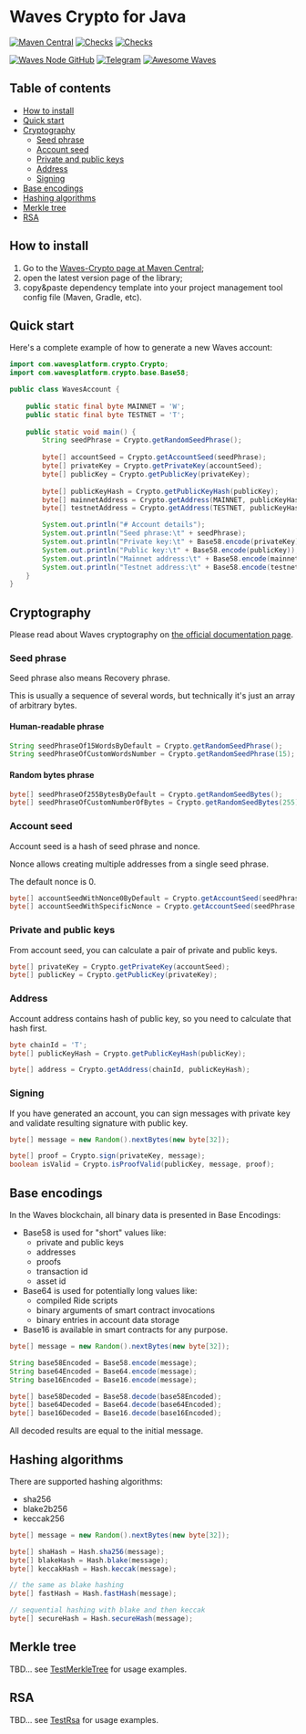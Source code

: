 # Waves Crypto for Java

[![Maven Central](https://badgen.net/maven/v/maven-central/com.wavesplatform/waves-crypto?icon=maven&label=latest&cache=3600)](https://search.maven.org/artifact/com.wavesplatform/waves-crypto)
[![Checks](https://badgen.net/github/checks/wavesplatform/waves-crypto-java/fix-badge?icon=github&cache=86400)](https://github.com/wavesplatform/waves-crypto-java/actions)
[![Checks](https://img.shields.io/github/checks-status/wavesplatform/waves-crypto-java/fix-badge?logo=github)](https://github.com/wavesplatform/waves-crypto-java/actions)

[![Waves Node GitHub](https://badgen.net/badge/icon/Waves%20Node?icon=github&label&color=gray&cache=86400)](https://github.com/wavesplatform/waves)
[![Telegram](https://badgen.net/badge/icon/Waves%20Dev%20Jedi?icon=telegram&label=Telegram&cache=86400)](https://t.me/waves_ride_dapps_dev)
[![Awesome Waves](https://badgen.net/badge/icon/Waves?icon=awesome&label=Awesome&color=pink&cache=86400)](https://github.com/msmolyakov/awesome-waves)

## Table of contents

- [How to install](#how-to-install)
- [Quick start](#quick-start)
- [Cryptography](#cryptography)
  - [Seed phrase](#seed-phrase)
  - [Account seed](#account-seed)
  - [Private and public keys](#private-and-public-keys)
  - [Address](#address)
  - [Signing](#signing)
- [Base encodings](#base-encodings)
- [Hashing algorithms](#hashing-algorithms)
- [Merkle tree](#merkle-tree)
- [RSA](#rsa)

## How to install

1. Go to the [Waves-Crypto page at Maven Central](https://search.maven.org/artifact/com.wavesplatform/waves-crypto);
1. open the latest version page of the library;
1. copy&paste dependency template into your project management tool config file (Maven, Gradle, etc).

## Quick start

Here's a complete example of how to generate a new Waves account:

```java
import com.wavesplatform.crypto.Crypto;
import com.wavesplatform.crypto.base.Base58;

public class WavesAccount {
    
    public static final byte MAINNET = 'W';
    public static final byte TESTNET = 'T';
    
    public static void main() {
        String seedPhrase = Crypto.getRandomSeedPhrase();
        
        byte[] accountSeed = Crypto.getAccountSeed(seedPhrase);
        byte[] privateKey = Crypto.getPrivateKey(accountSeed);
        byte[] publicKey = Crypto.getPublicKey(privateKey);
        
        byte[] publicKeyHash = Crypto.getPublicKeyHash(publicKey);
        byte[] mainnetAddress = Crypto.getAddress(MAINNET, publicKeyHash);
        byte[] testnetAddress = Crypto.getAddress(TESTNET, publicKeyHash);

        System.out.println("# Account details");
        System.out.println("Seed phrase:\t" + seedPhrase);
        System.out.println("Private key:\t" + Base58.encode(privateKey));
        System.out.println("Public key:\t" + Base58.encode(publicKey));
        System.out.println("Mainnet address:\t" + Base58.encode(mainnetAddress));
        System.out.println("Testnet address:\t" + Base58.encode(testnetAddress));
    }
}
```

## Cryptography

Please read about Waves cryptography on [the official documentation page](https://docs.waves.tech/en/blockchain/waves-protocol/cryptographic-practical-details).

### Seed phrase

Seed phrase also means Recovery phrase.

This is usually a sequence of several words, but technically it's just an array of arbitrary bytes.

#### Human-readable phrase

```java
String seedPhraseOf15WordsByDefault = Crypto.getRandomSeedPhrase();
String seedPhraseOfCustomWordsNumber = Crypto.getRandomSeedPhrase(15);
```

#### Random bytes phrase

```java
byte[] seedPhraseOf255BytesByDefault = Crypto.getRandomSeedBytes();
byte[] seedPhraseOfCustomNumberOfBytes = Crypto.getRandomSeedBytes(255);
```

### Account seed

Account seed is a hash of seed phrase and nonce.

Nonce allows creating multiple addresses from a single seed phrase.

The default nonce is 0.

```java
byte[] accountSeedWithNonce0ByDefault = Crypto.getAccountSeed(seedPhrase);
byte[] accountSeedWithSpecificNonce = Crypto.getAccountSeed(seedPhrase, 1);
```

### Private and public keys

From account seed, you can calculate a pair of private and public keys.

```java
byte[] privateKey = Crypto.getPrivateKey(accountSeed);
byte[] publicKey = Crypto.getPublicKey(privateKey);
```

### Address

Account address contains hash of public key, so you need to calculate that hash first.

```java
byte chainId = 'T';
byte[] publicKeyHash = Crypto.getPublicKeyHash(publicKey);

byte[] address = Crypto.getAddress(chainId, publicKeyHash);
```

### Signing

If you have generated an account, you can sign messages with private key and validate resulting signature with public key.

```java
byte[] message = new Random().nextBytes(new byte[32]);

byte[] proof = Crypto.sign(privateKey, message);
boolean isValid = Crypto.isProofValid(publicKey, message, proof);
```

## Base encodings

In the Waves blockchain, all binary data is presented in Base Encodings:

* Base58 is used for "short" values like:
  - private and public keys
  - addresses
  - proofs
  - transaction id
  - asset id
* Base64 is used for potentially long values like:
  - compiled Ride scripts
  - binary arguments of smart contract invocations
  - binary entries in account data storage
* Base16 is available in smart contracts for any purpose.

```java
byte[] message = new Random().nextBytes(new byte[32]);

String base58Encoded = Base58.encode(message);
String base64Encoded = Base64.encode(message);
String base16Encoded = Base16.encode(message);

byte[] base58Decoded = Base58.decode(base58Encoded);
byte[] base64Decoded = Base64.decode(base64Encoded);
byte[] base16Decoded = Base16.decode(base16Encoded);
```

All decoded results are equal to the initial message.

## Hashing algorithms

There are supported hashing algorithms:

* sha256
* blake2b256
* keccak256

```java
byte[] message = new Random().nextBytes(new byte[32]);

byte[] shaHash = Hash.sha256(message);
byte[] blakeHash = Hash.blake(message);
byte[] keccakHash = Hash.keccak(message);

// the same as blake hashing
byte[] fastHash = Hash.fastHash(message);

// sequential hashing with blake and then keccak
byte[] secureHash = Hash.secureHash(message);
```

## Merkle tree

TBD... see [TestMerkleTree](./src/test/java/com/wavesplatform/crypto/TestMerkleTree.java) for usage examples.

## RSA

TBD... see [TestRsa](./src/test/java/com/wavesplatform/crypto/TestRsa.java) for usage examples.
